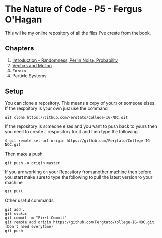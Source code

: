 # The Nature of Code - P5 - Fergus O'Hagan


This wil be my online repository of all the files I've create from the book.


## Chapters
1. [Introduction - Randomness, Perlin Noise, Probability](introduction/)
2. [Vectors and Motion](vectors/)
3. Forces
4. Particle Systems

## Setup
You can clone a repository. This means a copy of yours or someone elses. If the respoitory is your own just use the command
```
git clone https://github.com/Fergtato/College-IG-NOC.git
```
If the repository is someone elses and you want to push back to yours then you need to create a respository for it and then type the following
```
$ git remote set-url origin https://github.com/Fergtato/College-IG-NOC.git
```
Then make a push
```
git push -u origin master
```
If you are working on your Repository from another machine then before you start make sure to type the following to pull the latest version to your machine
```
git pull
```
Other useful commands
```
git add .
git status
git commit -m "First Commit"
git remote add origin https://github.com/Fergtato/College-IG-NOC.git (Don't need everytime)
git push
```